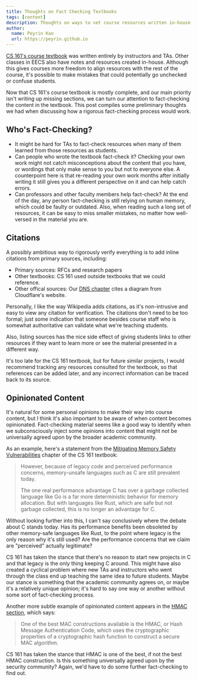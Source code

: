 ```yaml
---
title: Thoughts on Fact Checking Textbooks
tags: [content]
description: Thoughts on ways to vet course resources written in-house
author:
  name: Peyrin Kao
  url: https://peyrin.github.io
---
```


[CS 161's course textbook](https://textbook.cs161.org) was written entirely by instructors and TAs. Other classes in EECS also have notes and resources created in-house. Although this gives courses more freedom to align resources with the rest of the course, it's possible to make mistakes that could potentially go unchecked or confuse students.

Now that CS 161's course textbook is mostly complete, and our main priority isn't writing up missing sections, we can turn our attention to fact-checking the content in the textbook. This post compiles some preliminary thoughts we had when discussing how a rigorous fact-checking process would work.

## Who's Fact-Checking?

- It might be hard for TAs to fact-check resources when many of them learned from those resources as students.
- Can people who wrote the textbook fact-check it? Checking your own work might not catch misconceptions about the content that you have, or wordings that only make sense to you but not to everyone else. A counterpoint here is that re-reading your own work months after initially writing it still gives you a different perspective on it and can help catch errors.
- Can professors and other faculty members help fact-check? At the end of the day, any person fact-checking is still relying on human memory, which could be faulty or outdated. Also, when reading such a long set of resources, it can be easy to miss smaller mistakes, no matter how well-versed in the material you are.


## Citations

A possibly ambitious way to rigorously verify everything is to add inline citations from primary sources, including:
- Primary sources: RFCs and research papers
- Other textbooks: CS 161 used outside textbooks that we could reference.
- Other offical sources: Our [DNS chapter](https://textbook.cs161.org/network/dnssec.html#335-key-signing-keys-and-zone-signing-keys) cites a diagram from Cloudflare's website.

Personally, I like the way Wikipedia adds citations, as it's non-intrusive and easy to view any citation for verification. The citations don't need to be too formal; just some indication that someone besides course staff who is somewhat authoritative can validate what we're teaching students.

Also, listing sources has the nice side effect of giving students links to other resources if they want to learn more or see the material presented in a different way. 

It's too late for the CS 161 textbook, but for future similar projects, I would recommend tracking any resources consulted for the textbook, so that references can be added later, and any incorrect information can be traced back to its source.


## Opinionated Content

It's natural for some personal opinions to make their way into course content, but I think it's also important to be aware of when content becomes opinionated. Fact-checking material seems like a good way to identify when we subconsciously inject some opinions into content that might not be universally agreed upon by the broader academic community.

As an example, here's a statement from the [Mitigating Memory Safety Vulnerabilities](https://textbook.cs161.org/memory-safety/mitigations.html) chapter of the CS 161 textbook:

> However, because of legacy code and perceived performance concerns, memory-unsafe languages such as C are still prevalent today.
> 
> The one real performance advantage C has over a garbage collected language like Go is a far more deterministic behavior for memory allocation. But with languages like Rust, which are safe but not garbage collected, this is no longer an advantage for C.

Without looking further into this, I can't say conclusively where the debate about C stands today. Has its performance benefits been obsoleted by other memory-safe languages like Rust, to the point where legacy is the only reason why it's still used? Are the performance concerns that we claim are "perceived" actually legitimate?

CS 161 has taken the stance that there's no reason to start new projects in C and that legacy is the only thing keeping C around. This might have also created a cyclical problem where new TAs and instructors who went through the class end up teaching the same idea to future students. Maybe our stance is something that the academic community agrees on, or maybe it's a relatively unique opinion; it's hard to say one way or another without some sort of fact-checking process.

Another more subtle example of opinionated content appears in the [HMAC section](https://textbook.cs161.org/crypto/macs.html#85-hmac), which says:

> One of the best MAC constructions available is the HMAC, or Hash Message Authentication Code, which uses the cryptographic properties of a cryptographic hash function to construct a secure MAC algorithm.

CS 161 has taken the stance that HMAC is one of the best, if not the best HMAC construction. Is this something universally agreed upon by the security community? Again, we'd have to do some further fact-checking to find out.